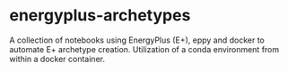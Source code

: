 # energyplus-archetypes
A collection of notebooks using EnergyPlus (E+), eppy and docker to automate E+ archetype creation. 
Utilization of a conda environment from within a docker container.
